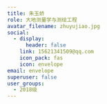 ```yaml
---
title: 朱玉娇
role: 大地测量学与测绘工程
avatar_filename: zhuyujiao.jpg
social:
  - display:
      header: false
    link: 15621341509@qq.com
    icon_pack: fas
    icon: envelope
email: envelope
superuser: false
user_groups:
  - 2018级
---
```

